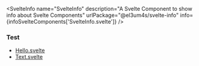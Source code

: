 <script lang="ts">
	import { SvelteInfo } from '../lib/index';
	import infoSvelteComponents from './infoSvelteComponents.json';
</script>

<SvelteInfo
name="SvelteInfo"
description="A Svelte Component to show info about Svelte Components"
urlPackage="@el3um4s/svelte-info"
info={infoSvelteComponents['SvelteInfo.svelte']}
/>

### Test

- [Hello.svelte](./test/hello)
- [Text.svelte](./test/text)

